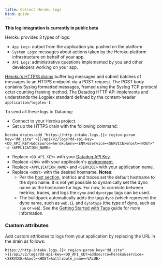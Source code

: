 ```yaml
---
title: Collect Heroku logs
kind: guide
---
```


**This log integration is currently in public beta**

Heroku provides 3 types of logs:

* `App Logs`: output from the application you pushed on the platform.
* `System Logs`: messages about actions taken by the Heroku platform infrastructure on behalf of your app.
* `API Logs`: administrative questions implemented by you and other developers working on your app.

[Heroku's HTTP/S drains][1] buffer log messages and submit batches of messages to an HTTPS endpoint via a POST request.
The POST body contains Syslog formatted messages, framed using the Syslog TCP protocol octet counting framing method.
The Datadog HTTP API implements and understands the Logplex standard defined by the content-header `application/logplex-1`.

To send all these logs to Datadog:

* Connect to your Heroku project.
* Set up the HTTPS drain with the following command:

```text
heroku drains:add "https://http-intake.logs.{{< region-param key="dd_site" >}}/api/v2/logs?dd-api-key=<DD_API_KEY>&ddsource=heroku&env=<ENV>&service=<SERVICE>&host=<HOST>" -a <APPLICATION_NAME>
```

* Replace `<DD_API_KEY>` with your [Datadog API Key][2].
* Replace `<ENV>` with your application's [environment][3].
* Replace `<APPLICATION_NAME>` and `<SERVICE>` with your application name.
* Replace `<HOST>` with the desired hostname. 
**Notes**:  
   - Per the [host section][4], metrics and traces set the default hostname to the dyno name. It is not yet possible to dynamically set the dyno name as the hostname for logs. For now, to correlate between metrics, traces, and logs the `dyno` and `dynotype` tags can be used.  
   - The buildpack automatically adds the tags `dyno` (which represent the dyno name, such as `web.1`), and `dynotype` (the type of dyno, such as `run` or `web`). See the [Getting Started with Tags][3] guide for more information.

### Custom attributes

Add custom attributes to logs from your application by replacing the URL in the drain as follows:

```text
https://http-intake.logs.{{< region-param key="dd_site" >}}/api/v2/logs?dd-api-key=<DD_API_KEY>&ddsource=heroku&service=<SERVICE>&host=<HOST>&attribute_name=<VALUE>
```

[1]: https://devcenter.heroku.com/articles/log-drains#https-drains
[2]: https://app.datadoghq.com/organization-settings/api-keys
[3]: /getting_started/tagging/#introduction
[4]: /agent/basic_agent_usage/heroku/#hostname
